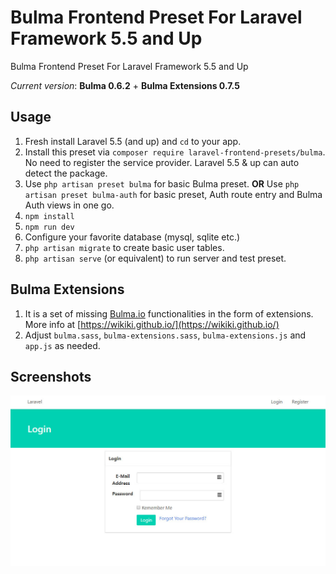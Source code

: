 # Bulma Frontend Preset For Laravel Framework 5.5 and Up

Bulma Frontend Preset For Laravel Framework 5.5 and Up

*Current version*: **Bulma 0.6.2** + **Bulma Extensions 0.7.5**


## Usage
1. Fresh install Laravel 5.5 (and up) and `cd` to your app.
2. Install this preset via `composer require laravel-frontend-presets/bulma`. No need to register the service provider. Laravel 5.5 & up can auto detect the package.
3. Use `php artisan preset bulma` for basic Bulma preset. **OR** Use `php artisan preset bulma-auth` for basic preset, Auth route entry and Bulma Auth views in one go.
4. `npm install`
5. `npm run dev`
6. Configure your favorite database (mysql, sqlite etc.)
7. `php artisan migrate` to create basic user tables.
8. `php artisan serve` (or equivalent) to run server and test preset.

## Bulma Extensions
1. It is a set of missing [Bulma.io](https://bulma.io/) functionalities in the form of extensions. More info at [https://wikiki.github.io/](https://wikiki.github.io/)
2. Adjust `bulma.sass`, `bulma-extensions.sass`, `bulma-extensions.js` and `app.js` as needed.

## Screenshots
![Bulma login screen](/screenshots/bulma_login_screen.jpg)
